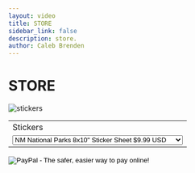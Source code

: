 ```yaml
---
layout: video
title: STORE
sidebar_link: false
description: store.
author: Caleb Brenden
---
```

<h1 class="page-title homepage-title">STORE</h1>
<div id="split-div-wrapper">
  <div id="left-div">
    <img src="{{ site.baseurl }}/images/sticker-sheet-temp.png" alt="stickers">
  </div>
    <div id="right-div">
    	<!--  PAYPAL "ADD TO CART" BUTTON  -->
<form action="https://www.paypal.com/cgi-bin/webscr" method="post" target="_top">
<input type="hidden" name="cmd" value="_s-xclick">
<input type="hidden" name="hosted_button_id" value="QPWHADLVK9SJ4">
<table>
<tr><td><input type="hidden" name="on0" value="Stickers">Stickers</td></tr><tr><td><select name="os0">
	<option value="NM National Parks 8x10" Sticker Sheet">NM National Parks 8x10" Sticker Sheet $9.99 USD</option>
	<option value="Albuquerque, NM 2.3x3" Die Cut Sticker">Albuquerque, NM 2.3x3" Die Cut Sticker $3.00 USD</option>
	<option value="Shiprock, NM (Daytime) 3" Circle Sticker">Shiprock, NM (Daytime) 3" Circle Sticker $3.00 USD</option>
	<option value="Shiprock, NM (Nighttime) 3" Circle Sticker">Shiprock, NM (Nighttime) 3" Circle Sticker $3.00 USD</option>
</select> </td></tr>
</table>
<input type="hidden" name="currency_code" value="USD">
<input type="image" src="https://www.paypalobjects.com/en_US/i/btn/btn_buynowCC_LG.gif" border="0" name="submit" alt="PayPal - The safer, easier way to pay online!">
<img alt="" border="0" src="https://www.paypalobjects.com/en_US/i/scr/pixel.gif" width="1" height="1">
</form>
	</div>
</div>






